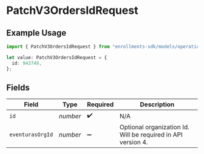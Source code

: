 # PatchV3OrdersIdRequest

## Example Usage

```typescript
import { PatchV3OrdersIdRequest } from "enrollments-sdk/models/operations";

let value: PatchV3OrdersIdRequest = {
  id: 943749,
};
```

## Fields

| Field                                                        | Type                                                         | Required                                                     | Description                                                  |
| ------------------------------------------------------------ | ------------------------------------------------------------ | ------------------------------------------------------------ | ------------------------------------------------------------ |
| `id`                                                         | *number*                                                     | :heavy_check_mark:                                           | N/A                                                          |
| `eventurasOrgId`                                             | *number*                                                     | :heavy_minus_sign:                                           | Optional organization Id. Will be required in API version 4. |